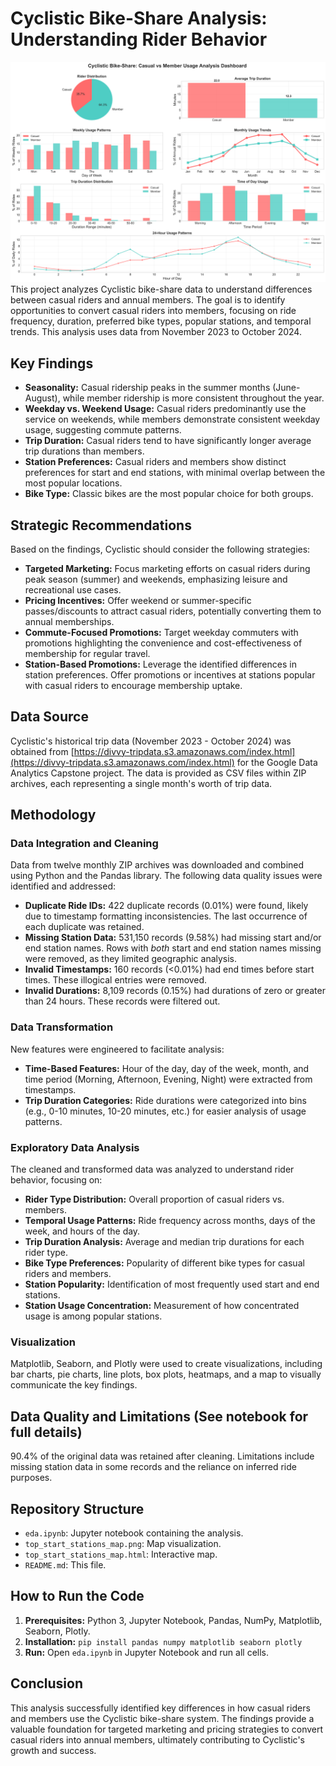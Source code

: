 # Cyclistic Bike-Share Analysis: Understanding Rider Behavior
![Casual vs Member Usage Analysis Dashboard](cyclistic_dashboard.png)
This project analyzes Cyclistic bike-share data to understand differences between casual riders and annual members. The goal is to identify opportunities to convert casual riders into members, focusing on ride frequency, duration, preferred bike types, popular stations, and temporal trends.  This analysis uses data from November 2023 to October 2024.

## Key Findings

* **Seasonality:** Casual ridership peaks in the summer months (June-August), while member ridership is more consistent throughout the year.
* **Weekday vs. Weekend Usage:** Casual riders predominantly use the service on weekends, while members demonstrate consistent weekday usage, suggesting commute patterns.
* **Trip Duration:** Casual riders tend to have significantly longer average trip durations than members.
* **Station Preferences:**  Casual riders and members show distinct preferences for start and end stations, with minimal overlap between the most popular locations.
* **Bike Type:**  Classic bikes are the most popular choice for both groups.


## Strategic Recommendations

Based on the findings, Cyclistic should consider the following strategies:

* **Targeted Marketing:** Focus marketing efforts on casual riders during peak season (summer) and weekends, emphasizing leisure and recreational use cases.
* **Pricing Incentives:** Offer weekend or summer-specific passes/discounts to attract casual riders, potentially converting them to annual memberships.
* **Commute-Focused Promotions:**  Target weekday commuters with promotions highlighting the convenience and cost-effectiveness of membership for regular travel.
* **Station-Based Promotions:**  Leverage the identified differences in station preferences. Offer promotions or incentives at stations popular with casual riders to encourage membership uptake.

## Data Source

Cyclistic's historical trip data (November 2023 - October 2024) was obtained from [https://divvy-tripdata.s3.amazonaws.com/index.html](https://divvy-tripdata.s3.amazonaws.com/index.html) for the Google Data Analytics Capstone project.  The data is provided as CSV files within ZIP archives, each representing a single month's worth of trip data.

## Methodology

### Data Integration and Cleaning

Data from twelve monthly ZIP archives was downloaded and combined using Python and the Pandas library. The following data quality issues were identified and addressed:

* **Duplicate Ride IDs:** 422 duplicate records (0.01%) were found, likely due to timestamp formatting inconsistencies. The last occurrence of each duplicate was retained.
* **Missing Station Data:** 531,150 records (9.58%) had missing start and/or end station names.  Rows with *both* start and end station names missing were removed, as they limited geographic analysis.
* **Invalid Timestamps:** 160 records (<0.01%) had end times before start times. These illogical entries were removed.
* **Invalid Durations:** 8,109 records (0.15%) had durations of zero or greater than 24 hours. These records were filtered out.

### Data Transformation

New features were engineered to facilitate analysis:

* **Time-Based Features:** Hour of the day, day of the week, month, and time period (Morning, Afternoon, Evening, Night) were extracted from timestamps.
* **Trip Duration Categories:** Ride durations were categorized into bins (e.g., 0-10 minutes, 10-20 minutes, etc.) for easier analysis of usage patterns.


### Exploratory Data Analysis

The cleaned and transformed data was analyzed to understand rider behavior, focusing on:

* **Rider Type Distribution:** Overall proportion of casual riders vs. members.
* **Temporal Usage Patterns:**  Ride frequency across months, days of the week, and hours of the day.
* **Trip Duration Analysis:** Average and median trip durations for each rider type.
* **Bike Type Preferences:**  Popularity of different bike types for casual riders and members.
* **Station Popularity:** Identification of most frequently used start and end stations.
* **Station Usage Concentration:** Measurement of how concentrated usage is among popular stations.

### Visualization

Matplotlib, Seaborn, and Plotly were used to create visualizations, including bar charts, pie charts, line plots, box plots, heatmaps, and a map to visually communicate the key findings.


## Data Quality and Limitations (See notebook for full details)

90.4% of the original data was retained after cleaning.  Limitations include missing station data in some records and the reliance on inferred ride purposes.


## Repository Structure

* `eda.ipynb`: Jupyter notebook containing the analysis.
* `top_start_stations_map.png`: Map visualization.
* `top_start_stations_map.html`: Interactive map.
* `README.md`: This file.


## How to Run the Code

1. **Prerequisites:** Python 3, Jupyter Notebook, Pandas, NumPy, Matplotlib, Seaborn, Plotly.
2. **Installation:** `pip install pandas numpy matplotlib seaborn plotly`
3. **Run:** Open `eda.ipynb` in Jupyter Notebook and run all cells.


## Conclusion

This analysis successfully identified key differences in how casual riders and members use the Cyclistic bike-share system.  The findings provide a valuable foundation for targeted marketing and pricing strategies to convert casual riders into annual members, ultimately contributing to Cyclistic's growth and success.
